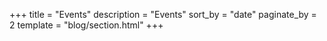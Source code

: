 +++
title = "Events"
description = "Events"
sort_by = "date"
paginate_by = 2
template = "blog/section.html"
+++
